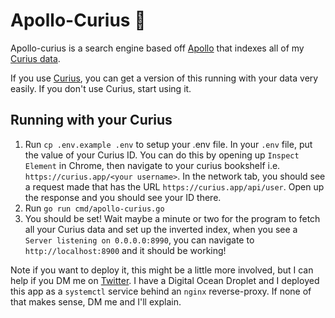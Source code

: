# Apollo-Curius 💎

Apollo-curius is a search engine based off [Apollo](https://github.com/amirgamil/apollo) that indexes all of my [Curius data](https://curius.app/amir-gamil).

If you use [Curius](https://curius.app/), you can get a version of this running with your data very easily. If you don't use Curius, start using it.

## Running with your Curius

1. Run `cp .env.example .env` to setup your .env file. In your `.env` file, put the value of your Curius ID. You can do this by opening up `Inspect Element` in Chrome, then navigate to your curius bookshelf i.e. `https://curius.app/<your username>`. In the network tab, you should see a request made that has the URL `https://curius.app/api/user`. Open up the response and you should see your ID there.
2. Run `go run cmd/apollo-curius.go`
3. You should be set! Wait maybe a minute or two for the program to fetch all your Curius data and set up the inverted index, when you see a `Server listening on 0.0.0.0:8990`, you can navigate to `http://localhost:8900` and it should be working!

Note if you want to deploy it, this might be a little more involved, but I can help if you DM me on [Twitter](https://twitter.com/amirbolous). I have a Digital Ocean Droplet and I deployed this app as a `systemctl` service behind an `nginx` reverse-proxy. If none of that makes sense, DM me and I'll explain.
